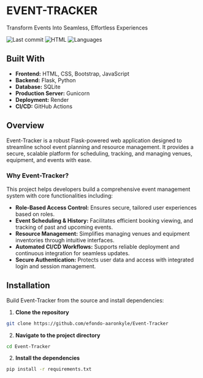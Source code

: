 # EVENT-TRACKER

Transform Events Into Seamless, Effortless Experiences

![Last commit](https://img.shields.io/badge/last_commit-july-brightgreen) ![HTML](https://img.shields.io/badge/html-54.4%25-orange) ![Languages](https://img.shields.io/badge/languages-4-blue)

## Built With

- **Frontend:** HTML, CSS, Bootstrap, JavaScript
- **Backend:** Flask, Python
- **Database:** SQLite
- **Production Server:** Gunicorn
- **Deployment:** Render
- **CI/CD:** GitHub Actions
  
## Overview

Event-Tracker is a robust Flask-powered web application designed to streamline school event planning and resource management. It provides a secure, scalable platform for scheduling, tracking, and managing venues, equipment, and events with ease.

### Why Event-Tracker?

This project helps developers build a comprehensive event management system with core functionalities including: 
- **Role-Based Access Control:** Ensures secure, tailored user experiences based on roles.
- **Event Scheduling & History:** Facilitates efficient booking viewing, and tracking of past and upcoming events.
- **Resource Management:** Simplifies managing venues and equipment inventories through intuitive interfaces.
- **Automated CI/CD Workflows:** Supports reliable deployment and continuous integration for seamless updates.
- **Secure Authentication:** Protects user data and access with integrated login and session management.

## Installation
Build Event-Tracker from the source and install dependencies:
1. **Clone the repository**
```bash
git clone https://github.com/efondo-aaronkyle/Event-Tracker
```
2. **Navigate to the project directory**
```bash
cd Event-Tracker
```

2. **Install the dependencies**
```bash
pip install -r requirements.txt
```
